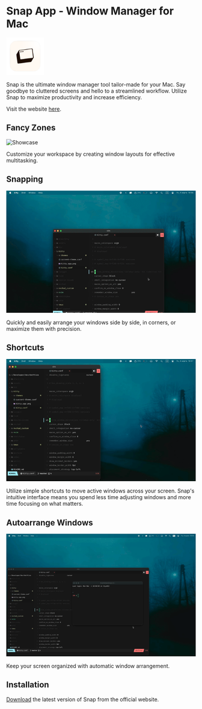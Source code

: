 # Snap App - Window Manager for Mac

<img src="./src-tauri/icons/icon.png" style="max-width: 100px"/>

Snap is the ultimate window manager tool tailor-made for your Mac. Say goodbye to cluttered screens and hello to a streamlined workflow. Utilize Snap to maximize productivity and increase efficiency.

Visit the website [here](https://freethinkel.dev/apps/snap/).

## Fancy Zones

![Showcase](./videos/fancy-zones.gif)

Customize your workspace by creating window layouts for effective multitasking.

## Snapping

![Showcase](./videos/snapping.gif)

Quickly and easily arrange your windows side by side, in corners, or maximize them with precision.

## Shortcuts

![Showcase](./videos/shortcuts.gif)

Utilize simple shortcuts to move active windows across your screen. Snap's intuitive interface means you spend less time adjusting windows and more time focusing on what matters.

## Autoarrange Windows

![Showcase](./videos/arrange-windows.gif)

Keep your screen organized with automatic window arrangement.

## Installation

[Download](https://freethinkel.dev/apps/snap/) the latest version of Snap from the official website.
